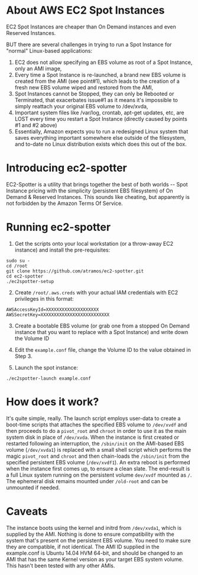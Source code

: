 # About AWS EC2 Spot Instances

EC2 Spot Instances are cheaper than On Demand instances and even Reserved Instances.

BUT there are several challenges in trying to run a Spot Instance for "normal" Linux-based applications: 

1. EC2 does not allow specifying an EBS volume as root of a Spot Instance, only an AMI image, 
2. Every time a Spot Instance is re-launched, a brand new EBS volume is created from the AMI (see point#1), which leads to the creation of a fresh new EBS volume wiped and restored from the AMI, 
3. Spot Instances cannot be Stopped, they can only be Rebooted or Terminated, that exacerbates issue#1 as it means it's impossible to simply reattach your original EBS volume to /dev/xvda, 
4. Important system files like /var/log, crontab, apt-get updates, etc, are LOST every time you restart a Spot Instance (directly caused by points #1 and #2 above)
5. Essentially, Amazon expects you to run a redesigned Linux system that saves everything important somewhere else outside of the filesystem, and to-date no Linux distribution exists which does this out of the box.

# Introducing ec2-spotter

EC2-Spotter is a utility that brings together the best of both worlds -- Spot Instance pricing with
the simplicity (persistent EBS filesystem) of On Demand & Reserved Instances. This sounds like cheating, but apparently is not forbidden by the Amazon Terms Of Service.

# Running ec2-spotter

1) Get the scripts onto your local workstation (or a throw-away EC2 instance) and install the pre-requisites:

```
sudo su -
cd /root
git clone https://github.com/atramos/ec2-spotter.git
cd ec2-spotter
./ec2spotter-setup
```

2) Create `/root/.aws.creds` with your actual IAM credentials with EC2 privileges in this format:

```
AWSAccessKeyId=XXXXXXXXXXXXXXXXXXXX
AWSSecretKey=XXXXXXXXXXXXXXXXXXXXXXXXXX
```

3) Create a bootable EBS volume (or grab one from a stopped On Demand instance that you want to replace with a Spot Instance) and write down the Volume ID

4) Edit the `example.conf` file, change the Volume ID to the value obtained in Step 3.

5) Launch the spot instance: 

```
./ec2spotter-launch example.conf
```

# How does it work?

It's quite simple, really. The launch script employs user-data to create a boot-time scripts that attaches the 
specified EBS volume to `/dev/xvdf` and then proceeds to do a `pivot_root` and `chroot` in order to use  it as 
the main system disk in place of `/dev/xvda`. When the instance is first created or restarted following an interruption,
the `/sbin/init` on the AMI-based EBS volume (`/dev/xvda1`) is replaced with a small shell script which performs the magic `pivot_root` and `chroot` and then chain-loads the `/sbin/init` from the specified persistent EBS volume (`/dev/xvdf1`). 
An extra reboot is performed when the instance first comes up, to ensure a clean slate. 
The end-result is a full Linux system running on the persistent volume `dev/xvdf` mounted as `/`.
The ephemeral disk remains mounted under `/old-root` and can be unmounted if needed.

# Caveats

The instance boots using the kernel and initrd from `/dev/xvda1`, which is supplied by the AMI. Nothing is done
to ensure compatibility with the system that's present on the persistent EBS volume. You need to make sure they
are compatible, if not identical.  The AMI ID supplied in the example.conf is Ubuntu 14.04 HVM 64-bit, and should
be changed to an AMI that has the same Kernel version as your target EBS system volume. This hasn't 
been tested with any other AMIs.
